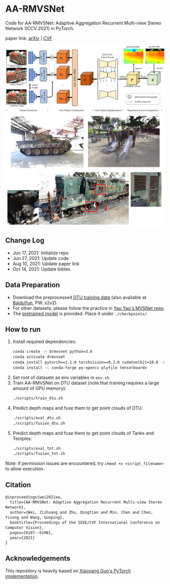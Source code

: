 # AA-RMVSNet
Code for AA-RMVSNet: Adaptive Aggregation Recurrent Multi-view Stereo Network (ICCV 2021) in PyTorch. 

paper link: [arXiv](https://arxiv.org/abs/2108.03824) | [CVF](http://openaccess.thecvf.com/content/ICCV2021/html/Wei_AA-RMVSNet_Adaptive_Aggregation_Recurrent_Multi-View_Stereo_Network_ICCV_2021_paper.html)

<img src="doc/arch.png" width="800">
<img src="doc/tnt.png" width="800">

## Change Log
- Jun 17, 2021: Initialize repo
- Jun 27, 2021: Update code
- Aug 10, 2021: Update paper link
- Oct 14, 2021: Update bibtex


## Data Preparation
- Download the preprocessed [DTU training data](https://drive.google.com/file/d/1eDjh-_bxKKnEuz5h-HXS7EDJn59clx6V/view) (also available at [BaiduYun](https://pan.baidu.com/s/1Wb9E6BWCJu4wZfwxm_t4TQ#list/path=%2F), PW: s2v2).
- For other datasets, please follow the practice in [Yao Yao's MVSNet repo](https://github.com/YoYo000/MVSNet).
- The [pretrained model](https://drive.google.com/file/d/1vlfQqhvCA_lI3dRvmavQeDX19uxbTmZp/view?usp=sharing) is provided. Place it under `./checkpoints/`.


## How to run
1. Install required dependencies:
   ```bash
   conda create -n drmvsnet python=3.6
   conda activate drmvsnet
   conda install pytorch==1.1.0 torchvision==0.3.0 cudatoolkit=10.0 -c pytorch
   conda install -c conda-forge py-opencv plyfile tensorboardx
   ```
2. Set root of datasets as env variables in `env.sh`.
3. Train AA-RMVSNet on DTU dataset (note that training requires a large amount of GPU memory):
   ```bash
   ./scripts/train_dtu.sh
   ```
4. Predict depth maps and fuse them to get point clouds of DTU:
   ```bash
   ./scripts/eval_dtu.sh
   ./scripts/fusion_dtu.sh
   ```
6. Predict depth maps and fuse them to get point clouds of Tanks and Temples:
   ```bash
   ./scripts/eval_tnt.sh
   ./scripts/fusion_tnt.sh
   ```
Note: if permission issues are encountered, try `chmod +x <script_filename>` to allow execution.

## Citation   

```
@inproceedings{wei2021aa,
  title={AA-RMVSNet: Adaptive Aggregation Recurrent Multi-view Stereo Network},
  author={Wei, Zizhuang and Zhu, Qingtian and Min, Chen and Chen, Yisong and Wang, Guoping},
  booktitle={Proceedings of the IEEE/CVF International Conference on Computer Vision},
  pages={6187--6196},
  year={2021}
}
```

## Acknowledgements
This repository is heavily based on [Xiaoyang Guo's PyTorch implementation](https://github.com/xy-guo/MVSNet_pytorch).


